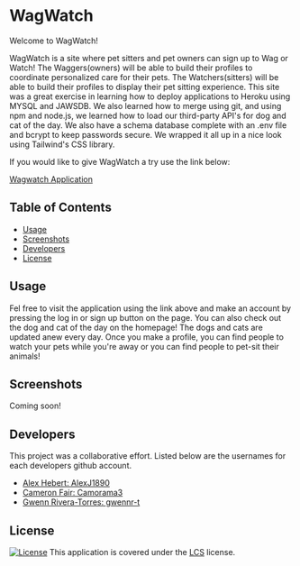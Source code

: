 # WagWatch

Welcome to WagWatch!

WagWatch is a site where pet sitters and pet owners can sign up to Wag or Watch! The Waggers(owners) will be able to build their profiles to coordinate personalized care for their pets. The Watchers(sitters) will be able to build their profiles to display their pet sitting experience. This site was a great exercise in learning how to deploy applications to Heroku using MYSQL and JAWSDB. We also learned how to merge using git, and using npm and node.js, we learned how to load our third-party API's for dog and cat of the day. We also have a schema database complete with an .env file and bcrypt to keep passwords secure. We wrapped it all up in a nice look using Tailwind's CSS library.

If you would like to give WagWatch a try use the link below:

[Wagwatch Application](https://wagwatch-67396c6f2cf5.herokuapp.com/)

## Table of Contents

- [Usage](#usage)
- [Screenshots](#screenshots)
- [Developers](#developers)
- [License](#license)

## Usage

Fel free to visit the application using the link above and make an account by pressing the log in or sign up button on the page. You can also check out the dog and cat of the day on the homepage! The dogs and cats are updated anew every day. Once you make a profile, you can find people to watch your pets while you're away or you can find people to pet-sit their animals!

## Screenshots

Coming soon!

## Developers

This project was a collaborative effort. Listed below are the usernames for each developers github account.

- [Alex Hebert: AlexJ1890](https://github.com/AlexJ1890)
- [Cameron Fair: Camorama3](https://github.com/Camorama3)
- [Gwenn Rivera-Torres: gwennr-t](https://github.com/gwennr-t)

## License

[![License](https://img.shields.io/badge/License-LCS-brightgreen.svg)](https://opensource.org/licenses/LCS)
This application is covered under the [LCS](https://opensource.org/licenses/LCS) license.
